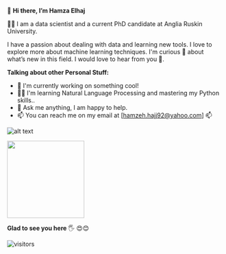 👋 **Hi there, I’m Hamza Elhaj**

👨‍🎓 I am a data scientist and a current PhD candidate at Anglia Ruskin University.

I have a passion about dealing with data and learning new tools. I love to explore more about machine learning techniques. I'm curious 🧐  about what’s new in this field. I would love to hear from you 👐.

<!---
Hamza-Elhaj/Hamza-Elhaj is a ✨ special ✨ repository because its `README.md` (this file) appears on your GitHub profile.
You can click the Preview link to take a look at your changes.
--->

**Talking about other Personal Stuff:**

* 💁 I'm currently working on something cool!
* 👨‍💻 I'm learning Natural Language Processing and mastering my Python skills..
* 💬 Ask me anything, I am happy to help.
* 📫 You can reach me on my email at [hamzeh.hajj92@yahoo.com] 📫

![alt text](https://cdn.dribbble.com/users/1162077/screenshots/5403918/media/d5dccb5d5818cba2c8fa0cb15fb578b3.gif "Logo Title Text 1")

<img height="180em" src="https://github-readme-stats.vercel.app/api?username=Hamza-Elhaj&show_icons=true&hide_border=true&&count_private=true&include_all_commits=true" />

**Glad to see you here** 🖐 😍😊

![visitors](https://visitor-badge.glitch.me/badge?page_id=page.id)


<!--START_SECTION:waka-->
<!--END_SECTION:waka-->
